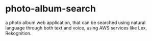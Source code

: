 # photo-album-search
a photo album web application, that can be searched using natural language
through both text and voice, using AWS services like Lex, Rekognition.
